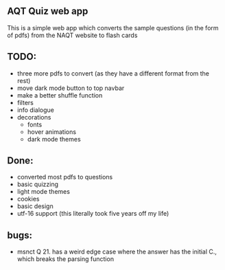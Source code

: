 ## AQT Quiz web app
This is a simple web app which converts the sample questions (in the form of pdfs) from the NAQT website to flash cards

## TODO:
- three more pdfs to convert (as they have a different format from the rest)
- move dark mode button to top navbar
- make a better shuffle function
- filters
- info dialogue
- decorations
    - fonts
    - hover animations
    - dark mode themes

## Done:
- converted most pdfs to questions
- basic quizzing
- light mode themes
- cookies
- basic design
- utf-16 support (this literally took five years off my life)

## bugs:
- msnct Q 21. has a weird edge case where the answer has the initial C., which breaks the parsing function